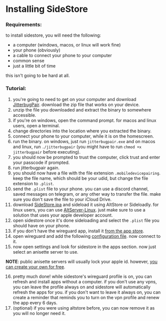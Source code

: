 # Installing SideStore

### Requirements:
to install sidestore, you will need the following:

- a computer (windows, macos, or linux will work fine)
- your phone (obviously)
- a cable to connect your phone to your computer
- common sense
- just a little bit of time

this isn't going to be hard at all.

### Tutorial:
1. you're going to need to get on your computer and download [JitterbugPair](https://github.com/osy/Jitterbug/releases/latest). download the zip file that works on your device.
2. unzip the file you downloaded and extract the binary to somewhere accessible.
3. if you're on windows, open the command prompt. for macos and linux users, open a terminal.
4. change directories into the location where you extracted the binary.
5. connect your phone to your computer, while it is on the homescreen.
6. run the binary. on windows, just run `jitterbugpair.exe` and on macos and linux, run `./jitterbugpair` (you might have to run `chmod +x jitterbugpair` before executing).
7. you should now be prompted to trust the computer, click trust and enter your passcode if prompted.
8. run jitterbugpair again.
9. you should now have a file with the file extension `.mobiledevicepairing`. keep the file name, which should be your udid, but change the file extension to `.plist`.
10. send the `.plist` file to your phone. you can use a discord channel, saved messages on telegram, or any other way to transfer the file. make sure you don't save the file to your iCloud Drive.
11. download [SideStore.ipa](https://github.com/SideStore/SideStore/releases/latest/download/SideStore.ipa) and sideload it using AltStore or Sideloadly. for linux users, you can use [AltServer-Linux](https://github.com/NyaMisty/AltServer-Linux). just make sure to use a solution that uses your apple developer account.
12. open sidestore once it's done sideloading and select the `.plist` file you should have on your phone.
13. if you don't have the wireguard app, install it [from the app store](https://apps.apple.com/us/app/wireguard/id1441195209).
14. open wireguard and add the following [configuration file](https://github.com/SideStore/SideStore/releases/download/0.1.1/SideStore.conf). now connect to it.
15. now open settings and look for sidestore in the apps section. now just select an anisette server to use.

**NOTE**: public anisette servers will usually lock your apple id. however, [you can create your own for free](https://wiki.sidestore.io/guides/custom-anisette.html#deploy-on-render).

16. pretty much done! while sidestore's wireguard profile is on, you can refresh and install apps without a computer. if you don't use any vpns, you can leave the profile always on and sidestore will automatically refresh the apps for you. if you don't want to leave it always on, you can create a reminder that reminds you to turn on the vpn profile and renew the app every 6 days.
17. (optional) if you were using altstore before, you can now remove it as you will no longer need it.
